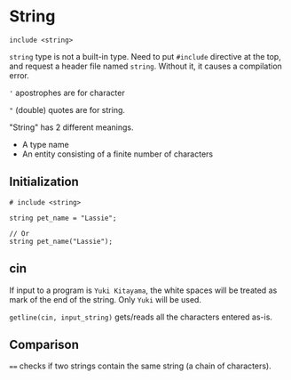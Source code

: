 # String

`include <string>`

`string` type is not a built-in type. Need to put `#include` directive at the top, and request a header file named `string`. Without it, it causes a compilation error.

`'` apostrophes are for character

`"` (double) quotes are for string.

"String" has 2 different meanings.
- A type name
- An entity consisting of a finite number of characters

## Initialization

```
# include <string>

string pet_name = "Lassie";

// Or
string pet_name("Lassie");
```

## cin

If input to a program is `Yuki Kitayama`, the white spaces will be treated as mark of the end of the string. Only `Yuki` will be used.

`getline(cin, input_string)` gets/reads all the characters entered as-is.

## Comparison

`==` checks if two strings contain the same string (a chain of characters).




